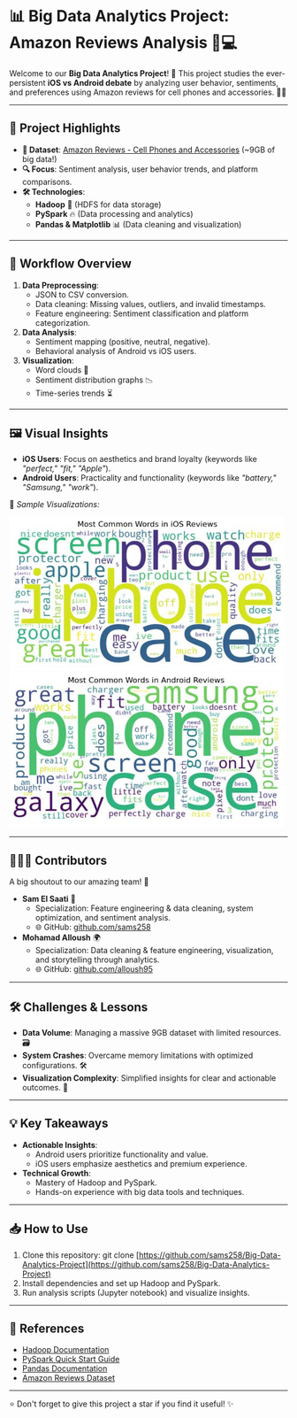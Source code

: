 # 📊 Big Data Analytics Project: Amazon Reviews Analysis 📱💻

Welcome to our **Big Data Analytics Project**! 🚀 This project studies the ever-persistent **iOS vs Android debate** by analyzing user behavior, sentiments, and preferences using Amazon reviews for cell phones and accessories. 📱✨

---

## 🌟 Project Highlights

- **📁 Dataset**: [Amazon Reviews - Cell Phones and Accessories](https://huggingface.co/datasets/McAuley-Lab/Amazon-Reviews-2023) (~9GB of big data!)
- **🔍 Focus**: Sentiment analysis, user behavior trends, and platform comparisons.
- **🛠️ Technologies**:
  - **Hadoop** 🐘 (HDFS for data storage)
  - **PySpark** 🔥 (Data processing and analytics)
  - **Pandas & Matplotlib** 📊 (Data cleaning and visualization)

---

## 🚀 Workflow Overview

1. **Data Preprocessing**:
   - JSON to CSV conversion.
   - Data cleaning: Missing values, outliers, and invalid timestamps.
   - Feature engineering: Sentiment classification and platform categorization.
2. **Data Analysis**:
   - Sentiment mapping (positive, neutral, negative).
   - Behavioral analysis of Android vs iOS users.
3. **Visualization**:
   - Word clouds 🌈
   - Sentiment distribution graphs 📉
   - Time-series trends ⏳

---

## 🖼️ Visual Insights

- **iOS Users**: Focus on aesthetics and brand loyalty (keywords like *"perfect," "fit," "Apple"*).
- **Android Users**: Practicality and functionality (keywords like *"battery," "Samsung," "work"*).

🎨 *Sample Visualizations:*

![Word Cloud for iOS](images/iphone.jpg)
![Word Cloud for Android](images/android.jpg)

---

## 🧑‍🤝‍🧑 Contributors

A big shoutout to our amazing team! 🌟

- **Sam El Saati** 🎯
  - Specialization: Feature engineering & data cleaning, system optimization, and sentiment analysis.
  - 🌐 GitHub: [github.com/sams258](https://github.com/sams258)
- **Mohamad Alloush** 🌍
  - Specialization: Data cleaning & feature engineering, visualization, and storytelling through analytics.
  - 🌐 GitHub: [github.com/alloush95](https://github.com/alloush95)

---

## 🛠️ Challenges & Lessons

- **Data Volume**: Managing a massive 9GB dataset with limited resources. 🗃️
- **System Crashes**: Overcame memory limitations with optimized configurations. 🛠️
- **Visualization Complexity**: Simplified insights for clear and actionable outcomes. 🎨

---

## 💡 Key Takeaways

- **Actionable Insights**:
  - Android users prioritize functionality and value.
  - iOS users emphasize aesthetics and premium experience.
- **Technical Growth**:
  - Mastery of Hadoop and PySpark.
  - Hands-on experience with big data tools and techniques.

---

## 📥 How to Use

1. Clone this repository:
   git clone [https://github.com/sams258/Big-Data-Analytics-Project](https://github.com/sams258/Big-Data-Analytics-Project)
2. Install dependencies and set up Hadoop and PySpark.
3. Run analysis scripts (Jupyter notebook) and visualize insights.

---

## 📝 References

- [Hadoop Documentation](https://hadoop.apache.org/docs/stable/hadoop-project-dist/hadoop-common/SingleCluster.html)
- [PySpark Quick Start Guide](https://spark.apache.org/docs/latest/quick-start.html)
- [Pandas Documentation](https://pandas.pydata.org/docs/user_guide/index.html)
- [Amazon Reviews Dataset](https://huggingface.co/datasets/McAuley-Lab/Amazon-Reviews-2023)

---

⭐ Don't forget to give this project a star if you find it useful! ✨

